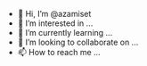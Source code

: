 - 👋 Hi, I’m @azamiset
- 👀 I’m interested in ...
- 🌱 I’m currently learning ...
- 💞️ I’m looking to collaborate on ...
- 📫 How to reach me ...

<!---
azamiset/azamiset is a ✨ special ✨ repository because its `README.md` (this file) appears on your GitHub profile.
You can click the Preview link to take a look at your changes.
--->
